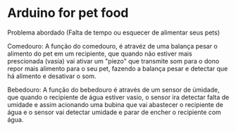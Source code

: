 # Arduino for pet food

Problema abordado
(Falta de tempo ou esquecer de alimentar seus pets)
 
 Comedouro:
 A função do comedouro, é atravéz de uma balança pesar o alimento do pet em um recipiente, que quando não estiver mais prescionada (vasia) vai ativar um "piezo" que transmite som para o dono repor mais alimento para o seu pet, fazendo a balança pesar e detectar que há alimento e desativar o som.
 
 Bebedouro:
 A função do bebedouro é através de um sensor de úmidade, que quando o recipiente de água estiver vasio, o sensor ira detectar falta de umidade e assim acionando uma bubina que vai abastecer o recipiente de água e o sensor vai detectar umidade e parar de encher o recipiente com água.
